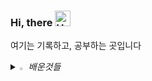 ### Hi, there <img src="https://raw.githubusercontent.com/Tarikul-Islam-Anik/Animated-Fluent-Emojis/master/Emojis/Hand%20gestures/Hand%20with%20Fingers%20Splayed%20Light%20Skin%20Tone.png" alt="Hand with Fingers Splayed Light Skin Tone" width="25" height="25" />
여기는 기록하고, 공부하는 곳입니다
<!--GITHUB_ACTIVITY:{"rows": 5}-->




<i>
<details>
<summary>
  <img src="https://raw.githubusercontent.com/Tarikul-Islam-Anik/Animated-Fluent-Emojis/master/Emojis/Hand%20gestures/Eyes.png" alt="Eyes" width="2%" /> 배운것들
</summary>
   <br>

web
![java](https://img.shields.io/badge/Java-ED8B00?style=for-the-badge&logo=openjdk&logoColor=white) ![spring](https://img.shields.io/badge/Spring-6DB33F?style=for-the-badge&logo=spring&logoColor=white) ![javascript](https://img.shields.io/badge/JavaScript-F7DF1E?style=for-the-badge&logo=JavaScript&logoColor=white) ![spring](https://img.shields.io/badge/Spring-6DB33F?style=for-the-badge&logo=spring&logoColor=white) ![spring](https://img.shields.io/badge/Spring-6DB33F?style=for-the-badge&logo=spring&logoColor=white) 

mobile 
![swift](https://img.shields.io/badge/Swift-FA7343?style=for-the-badge&logo=swift&logoColor=white) 

other
![python](https://img.shields.io/badge/Python-14354C?style=for-the-badge&logo=python&logoColor=white) ![php](https://img.shields.io/badge/PHP-777BB4?style=for-the-badge&logo=php&logoColor=white) ![firebase](https://img.shields.io/badge/Firebase-039BE5?style=for-the-badge&logo=Firebase&logoColor=white) ![oracle](https://img.shields.io/badge/Oracle-F80000?style=for-the-badge&logo=oracle&logoColor=black) ![mysql](https://img.shields.io/badge/MySQL-005C84?style=for-the-badge&logo=mysql&logoColor=white) ![git](https://img.shields.io/badge/GIT-E44C30?style=for-the-badge&logo=git&logoColor=white) ![figma](https://img.shields.io/badge/Figma-F24E1E?style=for-the-badge&logo=figma&logoColor=white) 


</details>

</i>
